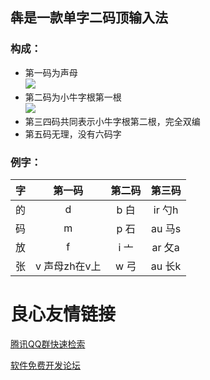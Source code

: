 ## 犇是一款单字二码顶输入法 

### 构成：

- 第一码为声母  
   ![](/犇.png)
- 第二码为小牛字根第一根  
   ![](/小牛基本字根.png)
- 第三四码共同表示小牛字根第二根，完全双编  
- 第五码无理，没有六码字  

### 例字：

|  字   |    第一码     | 第二码 | 第三码 |
| :---: | :-----------: | :----: | :----: |
|  的   |       d       |  b 白  | ir 勺h |
|  码   |       m       |  p 石  | au 马s |
|  放   |       f       |  i 亠  | ar 攵a |
|  张   | v 声母zh在v上 |  w 弓  | au 长k |



 # 良心友情链接

[腾讯QQ群快速检索](http://u.720life.cn/s/8cf73f7c)

[软件免费开发论坛](http://u.720life.cn/s/bbb01dc0)